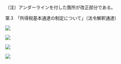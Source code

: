 （注）アンダーラインを付した箇所が改正部分である。

第３ 「所得税基本通達の制定について」（法令解釈通達）

![](https://www.nta.go.jp/tmp/8301476f-1ba0-4759-93b0-d03a534abfd0/images/4d7e8bf172465ecbb6e3f13907700364ec8bf6e8350fa74904108a2a06e9812b.jpg)

![](https://www.nta.go.jp/tmp/8301476f-1ba0-4759-93b0-d03a534abfd0/images/f4d6a0eb201bef1de4d1364b3c0dcda14fcc9a8ea7b57fb6dbcfd8e0dc326891.jpg)

![](https://www.nta.go.jp/tmp/8301476f-1ba0-4759-93b0-d03a534abfd0/images/4f48b5e3544ae328b33e86d5ef31dd0aaccd6fe5603e1a7271be508a8c9aaeaa.jpg)

![](https://www.nta.go.jp/tmp/8301476f-1ba0-4759-93b0-d03a534abfd0/images/b66a98e3cc36cfd22ded5ba4a27e91d10f63f06b896c789aa3a3567712ad202a.jpg)